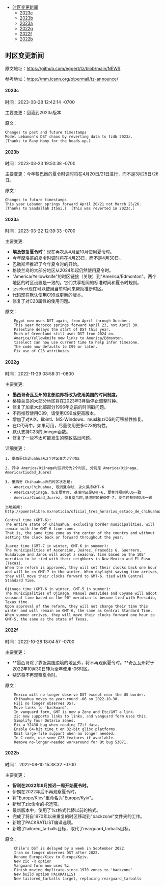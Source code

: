 - [时区变更新闻](#时区变更新闻)
    - [2023c](#2023c)
    - [2023b](#2023b)
    - [2023a](#2023a)
    - [2022g](#2022g)
    - [2022f](#2022f)
    - [2022b](#2022b)

## 时区变更新闻
原文地址：https://github.com/eggert/tz/blob/main/NEWS

参考地址：https://mm.icann.org/pipermail/tz-announce/

#### 2023c
时间：2023-03-28 12:42:14 -0700

主要变更：回滚到2023a版本

原文：
```
Changes to past and future timestamps
Model Lebanon's DST chaos by reverting data to tzdb 2023a.
(Thanks to Rany Hany for the heads-up.)
```


#### 2023b
时间：2023-03-23 19:50:38 -0700

主要变更：今年黎巴嫩的夏令时调时将在4月20日/21日进行，而不是3月25日/26日。

原文：
```
Changes to future timestamps
This year Lebanon springs forward April 20/21 not March 25/26.
(Thanks to Saadallah Itani.)  [This was reverted in 2023c.]
```

#### 2023a
时间：2023-03-22 12:39:33 -0700

主要变更:
- **埃及恢复夏令时**：现在再次从4月至10月使用夏令时。
- 今年摩洛哥的夏令时调时将在4月23日，而不是4月30日。
- 巴勒斯坦推迟了今年夏令时的开始。
- 格陵兰岛的大部分地区从2024年起仍然使用夏令时。
- "America/Yellowknife"的时区链接（关联）到"America/Edmonton"。两个地区的时区设置是一致的，它们共享相同的标准时间和夏令时规则。
- tzselect现在可以使用当前时间来帮助推断时区。
- 代码现在默认使用C99或更新的版本。
- 修复了对C23属性的使用问题。

原文：
```
    Egypt now uses DST again, from April through October.
    This year Morocco springs forward April 23, not April 30.
    Palestine delays the start of DST this year.
    Much of Greenland still uses DST from 2024 on.
    America/Yellowknife now links to America/Edmonton.
    tzselect can now use current time to help infer timezone.
    The code now defaults to C99 or later.
    Fix use of C23 attributes.
```


#### 2022g
时间：2022-11-29 08:58:31 -0800

主要变更:
- **墨西哥奇瓦瓦州的北部边界将改为使用美国的时间制度。**
- 格陵兰岛的大部分地区将在2023年3月后停止调整时钟。
- 修复了加拿大北部部分1996年之前的时间戳问题。
- 不再推荐使用C89，请使用C99或更高版本。
- 增加了对AIX、libintl、MS-Windows、musl和z/OS的可移植性修复。
- 在C代码中，如果可用，尽量使用更多C23的特性。
- 默认支持C23的timegm函数。
- 修复了一些不太可能发生的整数溢出问题。

详细变更：
```
1. 墨西哥Chihuahua从2个时区变为3个时区

2. 其中 America/Ojinaga时区拆分为2个时区, 分别是 America/Ojinaga, America/Ciudad_Juarez

3. 墨西哥 Chihuahua洲的时区状态是:
  - America/Chihuahua, 取消夏令时, 永久保持GMT-6
  - America/Ojinaga, 恢复夏令时, 基准时区是GMT-6, 夏令时规则和US一致
  - America/Ciudad_Juarez, 恢复夏令时,基准时区是GMT-7, 夏令时规则和US一致

当地新闻：http://puentelibre.mx/noticia/oficial_tres_horarios_estado_de_chihuahua_propuesta_noviembre_2022/

Central time (GMT-6):
The entire state of Chihuahua, excluding border municipalities, will remain with the GMT-6 time zone.
That is, the same time zone as the center of the country and without setting the clock back or forward throughout the year.

Juarez time (GMT-7 in winter, GMT-6 in summer):
The municipalities of Ascensión, Juárez, Praxedis G. Guerrero, Guadalupe and Janos will adopt a seasonal time based on the 105° meridian to be tied with their neighbors in New Mexico and El Paso (Texas).
When the reform is approved, they will set their clocks back one hour and will be on GMT-7 in the winter. When daylight saving time arrives, they will move their clocks forward to GMT-6, tied with Central Standard Time.

Ojinaga time (GMT-6 in winter, GMT-5 in summer):
The municipalities of Ojinaga, Manuel Benavides and Coyame will adopt seasonal time based on the 90° meridian to become tied with Presidio, Texas time.
Upon approval of the reform, they will not change their time this winter and will remain on GMT-6, the same as Central Standard Time.
When summer arrives, they will move their clocks forward one hour to GMT-5, the same as the state of Texas.
```

#### 2022f
时间：2022-10-28 18:04:57 -0700

主要变更：
- **墨西哥除了靠近美国边境的地区外，将不再观察夏令时。**奇瓦瓦州将于2022年10月30日转为全年使用-06时区。
- 斐济将不再观察夏令时。

原文：
```
    Mexico will no longer observe DST except near the US border.
    Chihuahua moves to year-round -06 on 2022-10-30.
    Fiji no longer observes DST.
    Move links to 'backward'.
    In vanguard form, GMT is now a Zone and Etc/GMT a link.
    zic now supports links to links, and vanguard form uses this.
    Simplify four Ontario zones.
    Fix a Y2438 bug when reading TZif data.
    Enable 64-bit time_t on 32-bit glibc platforms.
    Omit large-file support when no longer needed.
    In C code, use some C23 features if available.
    Remove no-longer-needed workaround for Qt bug 53071.
```
    

#### 2022b
时间： 2022-08-10 15:38:32 -0700

主要变更：
- **智利在2022年9月推迟一周开始夏令时。**
- 伊朗在2022年后不再观察夏令时。
- 将"Europe/Kiev"重命名为"Europe/Kyiv"。
- 新增了zic命令的-R选项。
- 最新版本中，使用了%z格式代替以前的格式。
- 完成了将自1970年以来重复的时区移动到"backzone"文件夹的工作。
- 新增了PACKRATLIST编译选项。
- 新增了tailored_tarballs目标，取代了rearguard_tarballs目标。

原文：
```
    Chile's DST is delayed by a week in September 2022.
    Iran no longer observes DST after 2022.
    Rename Europe/Kiev to Europe/Kyiv.
    New zic -R option
    Vanguard form now uses %z.
    Finish moving duplicate-since-1970 zones to 'backzone'.
    New build option PACKRATLIST
    New tailored_tarballs target, replacing rearguard_tarballs
```
